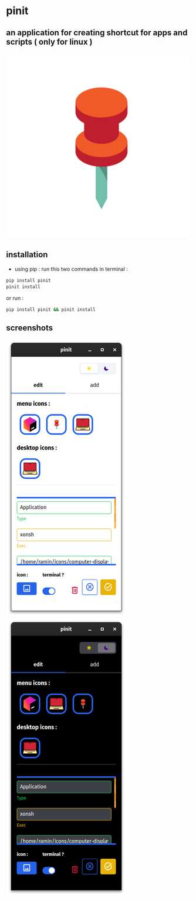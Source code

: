 # pinit
## an application for creating shortcut for apps and scripts ( only for linux )
![icon](images/pinit.svg)
## installation
- using pip :
run this two commands in terminal :
```bash
pip install pinit
pinit install
```

or run :
```bash
pip install pinit && pinit install
```
<!-- - appimage : -->
<!-- just download pinit.AppImage file and run it -->
## screenshots
![1](images/1.png)
![2](images/2.png)

